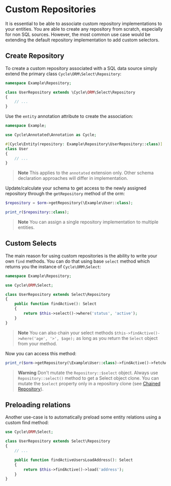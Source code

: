 # Custom Repositories

It is essential to be able to associate custom repository implementations to your entities. You are able to create any
repository from scratch, especially for non SQL sources. However, the most common use case would be extending the
default repository implementation to add custom selectors.

## Create Repository

To create a custom repository associated with a SQL data source simply extend the primary
class `Cycle\ORM\Select\Repository`:

```php
namespace Example\Repository;

class UserRepository extends \Cycle\ORM\Select\Repository
{
    // ...
}
```

Use the `entity` annotation attribute to create the association:

```php
namespace Example;

use Cycle\Annotated\Annotation as Cycle;

#[Cycle\Entity(repository: Example\Repository\UserRepository::class)]
class User
{
    // ...
}
```

> **Note**
> This applies to the `annotated` extension only. Other schema declaration approaches will differ in implementation.

Update/calculate your schema to get access to the newly assigned repository through the `getRepository` method of the
orm:

```php
$repository = $orm->getRepository(\Example\User::class);

print_r($repository::class);
```

> **Note**
> You can assign a single repository implementation to multiple entities.

## Custom Selects

The main reason for using custom repositories is the ability to write your own `find` methods. You can do that using
base `select` method which returns you the instance of `Cycle\ORM\Select`:

```php
namespace Example\Repository;

use Cycle\ORM\Select;

class UserRepository extends Select\Repository
{
    public function findActive(): Select
    {
        return $this->select()->where('status', 'active');
    }
}
```

> **Note**
> You can also chain your select methods `$this->findActive()->where('age', '>', $age);` as long as you return the `Select`
> object from your method.

Now you can access this method:

```php
print_r($orm->getRepository(\Example\User::class)->findActive()->fetchAll());
```

> **Warning**
> Don't mutate the `Repository::$select` object. Always use `Repository::select()` method to get a Select object clone.
> You can mutate the `$select` property only in a repository clone
> (see [Chained Repository](../advanced/chained-repository.md)).

## Preloading relations

Another use-case is to automatically preload some entity relations using a custom find method:

```php
use Cycle\ORM\Select;

class UserRepository extends Select\Repository
{
    // ...

    public function findActiveUsersLoadAddress(): Select
    {
        return $this->findActive()->load('address');
    }
}
```
